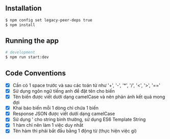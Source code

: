 ## Installation

```bash
$ npm config set legacy-peer-deps true 
$ npm install
```

## Running the app

```bash
# development
$ npm run start:dev
```
## Code Conventions

- [x] Cần có 1 space trước và sau các toán tử như '+', '-', '*', '/', '<', '>', '==' 
- [x] Sử dụng ngôn ngữ tiếng anh để đặt tên cho biến
- [x] Tên biến được viết dưới dạng camelCase và nên phản ánh kết quả mong đợi
- [x] Khai báo biến mỗi 1 dòng chỉ chứa 1 biến
- [x] Response JSON được viết dưới dạng camelCase
- [x] Sử dụng ' cho string bình thường, sử dụng ES6 Template String
- [x] 1 hàm chỉ nên làm 1 việc duy nhất
- [x] Tên hàm thì phải bắt đầu bằng 1 động từ (thực hiện việc gì)